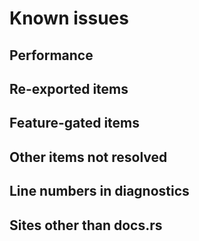 # Known issues

## Performance

## Re-exported items

## Feature-gated items

## Other items not resolved

## Line numbers in diagnostics

## Sites other than docs.rs
